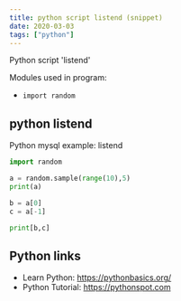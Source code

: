 ```yaml
---
title: python script listend (snippet)
date: 2020-03-03
tags: ["python"]
---
```

Python script 'listend'


Modules used in program: 
* `import random`

## python listend

Python mysql example: listend

```python
import random

a = random.sample(range(10),5)
print(a)

b = a[0]
c = a[-1]

print[b,c]


```

## Python links

- Learn Python: https://pythonbasics.org/
- Python Tutorial: https://pythonspot.com
